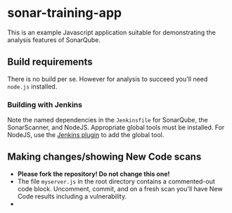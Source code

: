 # sonar-training-app

This is an example Javascript application suitable for demonstrating the analysis features of SonarQube.

## Build requirements
There is no build per se. However for analysis to succeed you'll need `node.js` installed.

### Building with Jenkins
Note the named dependencies in the `Jenkinsfile` for SonarQube, the SonarScanner, and NodeJS. Appropriate global tools must be installed. For NodeJS, use the [Jenkins plugin](https://plugins.jenkins.io/nodejs/) to add the global tool.

## Making changes/showing New Code scans
* __Please fork the repository! Do not change this one!__
* The file `myserver.js` in the root directory contains a commented-out code block. Uncomment, commit, and on a fresh scan you'll have New Code results including a vulnerability.
* 
